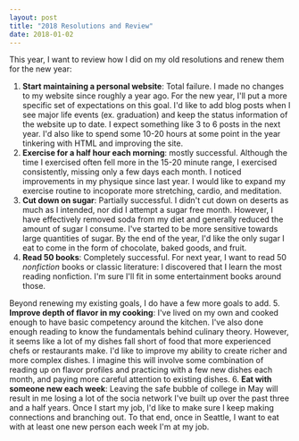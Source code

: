 ```yaml
---
layout: post
title: "2018 Resolutions and Review" 
date: 2018-01-02
---
```


This year, I want to review how I did on my old resolutions and
 renew them for the new year:
 1. **Start maintaining a personal website**: Total failure.
	I made no changes to my website since roughly a year ago.
	For the new year, I'll put a more specific set of expectations
	on this goal. I'd like to add blog posts when I see major life
	events (ex. graduation) and keep the status information of
	the website up to date. I expect something like 3 to 6 posts
	in the next year. I'd also like to spend some 10-20 hours at 
	some point in the year tinkering with HTML and improving the site. 
 2. **Exercise for a half hour each morning**: mostly successful.
	Although the time I exercised often fell more in the 15-20
	minute range, I exercised consistently, missing only a few 
	days each month. I noticed improvements in my physique since 
	last year. I would like to expand my exercise routine to
	incoporate more stretching, cardio, and meditation. 
 3. **Cut down on sugar**: Partially successful.
	I didn't cut down on deserts as much as I intended, nor did
	I attempt a sugar free month. However, I have effectively 
	removed soda from my diet and generally reduced the amount of
	sugar I consume. I've started to be more sensitive towards
	large quantities of sugar. By the end of the year, I'd
	like the only sugar I eat to come in the form of chocolate,
	baked goods, and fruit.
 4. **Read 50 books**: Completely successful.
	For next year, I want to read 50 *nonfiction* books or
	classic literature: 
	I discovered that I learn the most reading nonfiction.
	I'm sure I'll fit in some entertainment books around those.

Beyond renewing my existing goals, I do have a few more goals to add.
 5. **Improve depth of flavor in my cooking**: I've lived on my own
	and cooked enough to have basic competency around the kitchen.
	I've also done enough reading to know the fundamentals behind
	culinary theory. However, it seems like a lot of my dishes fall
	short of food that more experienced chefs or restaurants make. 
	I'd like to improve my ability to create richer and more complex 
	dishes. I imagine this will involve some combination of reading
	up on flavor profiles and practicing with a few new dishes 
	each month, and paying more careful attention to existing dishes.
 6. **Eat with someone new each week**: Leaving the safe bubble of college
	in May will result in me losing a lot of the socia network I've built
	up over the past three and a half years. Once I start my job,
	I'd like to make sure I keep making connections and branching out.
	To that end, once in Seattle, I want to eat with at least one
	new person each week I'm at my job. 
